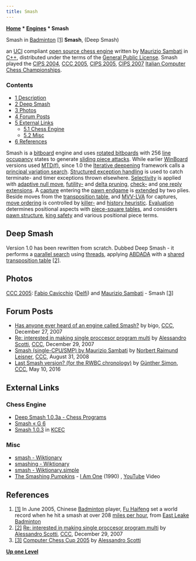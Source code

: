 ```yaml
---
title: Smash
---
```

**[Home](Home "Home") \* [Engines](Engines "Engines") \* Smash**



 [](http://www.eastleakebadmintonclub.co.uk/fun.html) Smash in [Badminton](https://en.wikipedia.org/wiki/Badminton) <a id="cite-note-1" href="#cite-ref-1">[1]</a> 
**Smash**, (Deep Smash)  

an [UCI](UCI "UCI") compliant [open source chess engine](Category:Open_Source "Category:Open Source") written by [Maurizio Sambati](index.php?title=Maurizio_Sambati&action=edit&redlink=1 "Maurizio Sambati (page does not exist)") in [C++](Cpp "Cpp"), distributed under the terms of the [General Public License](Free_Software_Foundation#GPL "Free Software Foundation"). Smash played the [CIPS 2004](CIPS_2004 "CIPS 2004"), [CCC 2005](CCC_2005 "CCC 2005"), [CIPS 2005](CIPS_2005 "CIPS 2005"), [CIPS 2007](CIPS_2007 "CIPS 2007") [Italian Computer Chess Championships](Italian_Computer_Chess_Championship "Italian Computer Chess Championship"). 



### Contents


* [1 Description](#description)
* [2 Deep Smash](#deep-smash)
* [3 Photos](#photos)
* [4 Forum Posts](#forum-posts)
* [5 External Links](#external-links)
	+ [5.1 Chess Engine](#chess-engine)
	+ [5.2 Misc](#misc)
* [6 References](#references)






Smash is a [bitboard](Bitboards "Bitboards") engine and uses [rotated bitboards](Rotated_Bitboards "Rotated Bitboards") with 256 [line occupancy](Occupancy_of_any_Line "Occupancy of any Line") states to generate [sliding piece attacks](Sliding_Piece_Attacks "Sliding Piece Attacks"). While earlier [WinBoard](WinBoard "WinBoard") versions used [MTD(f)](MTD(f) "MTD(f)"), since 1.0 the [Iterative deepening](Iterative_Deepening "Iterative Deepening") framework calls a [principal variation search](Principal_Variation_Search "Principal Variation Search"). [Structured exception handling](Cpp#ExceptionHandling "Cpp") is used to catch terminate- and timer exceptions thrown elsewhere. [Selectivity](Selectivity "Selectivity") is applied with [adaptive null move](Null_Move_Pruning#AdaptiveNullMovePruning "Null Move Pruning"), [futility-](Futility_Pruning "Futility Pruning") and [delta pruning](Delta_Pruning "Delta Pruning"), [check-](Check_Extensions "Check Extensions") and [one reply extensions](One_Reply_Extensions "One Reply Extensions"). A [capture](Captures "Captures") entering the [pawn endgame](Pawn_Endgame "Pawn Endgame") is [extended](Capture_Extensions "Capture Extensions") by two plies. Beside moves from the [transposition table](Transposition_Table "Transposition Table"), and [MVV-LVA](MVV-LVA "MVV-LVA") for captures, [move ordering](Move_Ordering "Move Ordering") is controlled by [killer-](Killer_Heuristic "Killer Heuristic") and [history heuristic](History_Heuristic "History Heuristic"). [Evaluation](Evaluation "Evaluation") determines positional aspects with [piece-square tables](Piece-Square_Tables "Piece-Square Tables"), and considers [pawn structure](Pawn_Structure "Pawn Structure"), [king safety](King_Safety "King Safety") and various positional piece terms. 



## Deep Smash


Version 1.0 has been rewritten from scratch. Dubbed Deep Smash - it performs a [parallel search](Parallel_Search "Parallel Search") using [threads](Thread "Thread"), applying [ABDADA](ABDADA "ABDADA") with a [shared transposition table](Shared_Hash_Table "Shared Hash Table") <a id="cite-note-2" href="#cite-ref-2">[2]</a>.



## Photos


 [](http://walkofmind.com/programming/chess/ccc2005.htm) 
[CCC 2005](CCC_2005 "CCC 2005"): [Fabio Cavicchio](Fabio_Cavicchio "Fabio Cavicchio") ([Delfi](Delfi "Delfi")) and [Maurizio Sambati](index.php?title=Maurizio_Sambati&action=edit&redlink=1 "Maurizio Sambati (page does not exist)") - Smash <a id="cite-note-3" href="#cite-ref-3">[3]</a>



## Forum Posts


* [Has anyone ever heard of an engine called Smash?](http://www.talkchess.com/forum/viewtopic.php?t=18585) by bigo, [CCC](CCC "CCC"), December 27, 2007
* [Re: interested in making single proccesor program multi](http://www.talkchess.com/forum/viewtopic.php?topic_view=threads&p=165470&t=18611) by [Alessandro Scotti](Alessandro_Scotti "Alessandro Scotti"), [CCC](CCC "CCC"), December 29, 2007
* [Smash (single-CPU/SMP) by Maurizio Sambati](http://www.talkchess.com/forum/viewtopic.php?t=23409) by [Norbert Raimund Leisner](Norbert_Raimund_Leisner "Norbert Raimund Leisner"), [CCC](CCC "CCC"), August 31, 2008
* [Last Smash version? (for the RWBC chronology)](http://www.talkchess.com/forum/viewtopic.php?t=60117) by [Günther Simon](G%C3%BCnther_Simon "Günther Simon"), [CCC](CCC "CCC"), May 10, 2016


## External Links


### Chess Engine


* [Deep Smash 1.0.3a - Chess Programs](https://sites.google.com/site/chessphenomenon/smash)
* [Smash « G 6](http://www.g-sei.org/smash/)
* [Smash 1.0.3](http://kirill-kryukov.com/chess/kcec/cgi/engine_details.cgi?print=Details&each_game=1&eng=Smash%201.0.3) in [KCEC](KCEC "KCEC")


### Misc


* [smash - Wiktionary](http://en.wiktionary.org/wiki/smash)
* [smashing - Wiktionary](http://en.wiktionary.org/wiki/smashing)
* [smash - Wiktionary.simple](http://simple.wiktionary.org/wiki/smash)
* [The Smashing Pumpkins](Category:The_Smashing_Pumpkins "Category:The Smashing Pumpkins") - [I Am One](https://en.wikipedia.org/wiki/I_Am_One) (1990) , [YouTube](https://en.wikipedia.org/wiki/YouTube) Video


 
## References


1. <a id="cite-ref-1" href="#cite-note-1">[1]</a> In June 2005, Chinese [Badminton](https://en.wikipedia.org/wiki/Badminton) player, [Fu Haifeng](https://en.wikipedia.org/wiki/Fu_Haifeng) set a world record when he hit a smash at over 208 [miles per hour](https://en.wikipedia.org/wiki/Miles_per_hour), from [East Leake Badminton](http://www.eastleakebadmintonclub.co.uk/fun.html)
2. <a id="cite-ref-2" href="#cite-note-2">[2]</a> [Re: interested in making single proccesor program multi](http://www.talkchess.com/forum/viewtopic.php?topic_view=threads&p=165470&t=18611) by [Alessandro Scotti](Alessandro_Scotti "Alessandro Scotti"), [CCC](CCC "CCC"), December 29, 2007
3. <a id="cite-ref-3" href="#cite-note-3">[3]</a> [Computer Chess Cup 2005](http://walkofmind.com/programming/chess/ccc2005.htm) by [Alessandro Scotti](Alessandro_Scotti "Alessandro Scotti")

**[Up one Level](Engines "Engines")**







 

